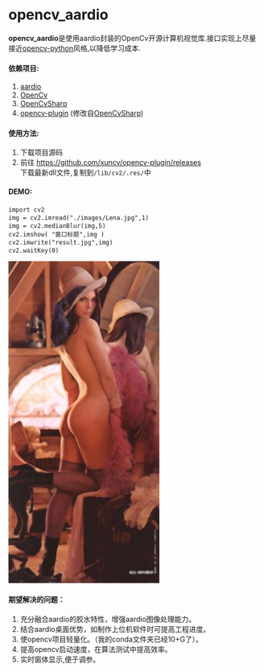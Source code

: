 # opencv_aardio
**opencv_aardio**是使用aardio封装的OpenCv开源计算机视觉库.接口实现上尽量接近[opencv-python](https://pypi.org/project/opencv-python/)风格,以降低学习成本.

#### 依赖项目:

1. [aardio](http://www.aardio.com/)
2. [OpenCv](https://opencv.org)
3. [OpenCvSharp](https://github.com/shimat/opencvsharp)
4. [opencv-plugin](https://github.com/xuncv/opencv-plugin/) (修改自[OpenCvSharp](https://github.com/shimat/opencvsharp))

#### 使用方法:

1. 下载项目源码
2. 前往 https://github.com/xuncv/opencv-plugin/releases  
   下载最新dll文件,复制到`/lib/cv2/.res/`中

#### DEMO:

```
import cv2
img = cv2.imread("./images/Lena.jpg",1)
img = cv2.medianBlur(img,5)
cv2.imshow( "窗口标题",img )
cv2.imwrite("result.jpg",img)
cv2.waitKey(0)
```

![](./images/result.jpg)

#### 期望解决的问题：

1. 充分融合aardio的胶水特性，增强aardio图像处理能力。
2. 结合aardio桌面优势，如制作上位机软件时可提高工程进度。
3. 使opencv项目轻量化。（我的conda文件夹已经10+G了）。
4. 提高opencv启动速度，在算法测试中提高效率。
5. 实时窗体显示,便于调参。

